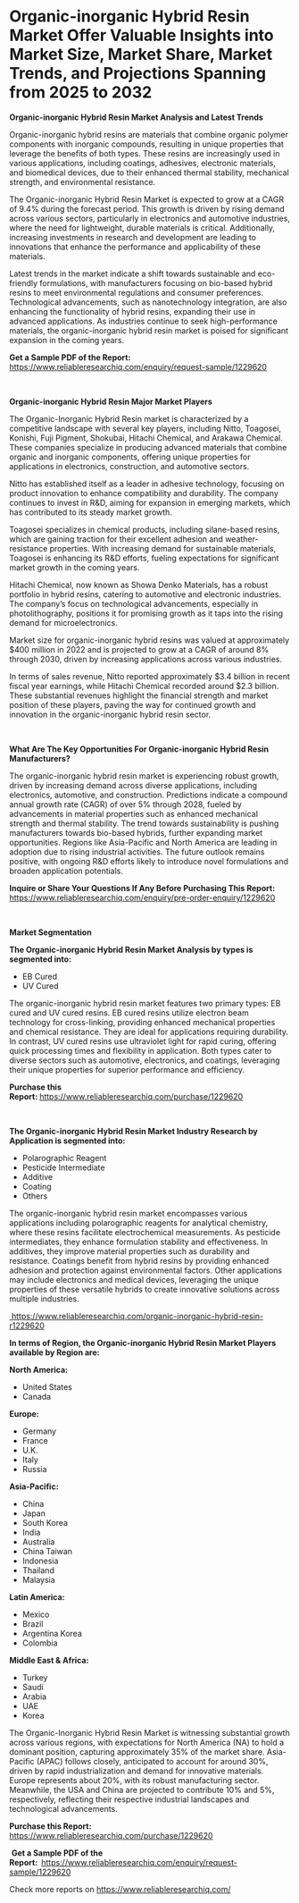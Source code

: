 <p><h1>Organic-inorganic Hybrid Resin Market Offer Valuable Insights into Market Size, Market Share, Market Trends, and Projections Spanning from 2025 to 2032</h1></p><p><strong>Organic-inorganic Hybrid Resin Market Analysis and Latest Trends</strong></p>
<p><p>Organic-inorganic hybrid resins are materials that combine organic polymer components with inorganic compounds, resulting in unique properties that leverage the benefits of both types. These resins are increasingly used in various applications, including coatings, adhesives, electronic materials, and biomedical devices, due to their enhanced thermal stability, mechanical strength, and environmental resistance.</p><p>The Organic-inorganic Hybrid Resin Market is expected to grow at a CAGR of 9.4% during the forecast period. This growth is driven by rising demand across various sectors, particularly in electronics and automotive industries, where the need for lightweight, durable materials is critical. Additionally, increasing investments in research and development are leading to innovations that enhance the performance and applicability of these materials.</p><p>Latest trends in the market indicate a shift towards sustainable and eco-friendly formulations, with manufacturers focusing on bio-based hybrid resins to meet environmental regulations and consumer preferences. Technological advancements, such as nanotechnology integration, are also enhancing the functionality of hybrid resins, expanding their use in advanced applications. As industries continue to seek high-performance materials, the organic-inorganic hybrid resin market is poised for significant expansion in the coming years.</p></p>
<p><strong>Get a Sample PDF of the Report:&nbsp;</strong> <a href="https://www.reliableresearchiq.com/enquiry/request-sample/1229620?utm_campaign=2927&utm_medium=2&utm_source=Github&utm_content=ia&utm_term=03042025&utm_id=organic-inorganic-hybrid-resin">https://www.reliableresearchiq.com/enquiry/request-sample/1229620</a></p>
<p>&nbsp;</p>
<p><strong>Organic-inorganic Hybrid Resin Major Market Players</strong></p>
<p><p>The Organic-Inorganic Hybrid Resin market is characterized by a competitive landscape with several key players, including Nitto, Toagosei, Konishi, Fuji Pigment, Shokubai, Hitachi Chemical, and Arakawa Chemical. These companies specialize in producing advanced materials that combine organic and inorganic components, offering unique properties for applications in electronics, construction, and automotive sectors.</p><p>Nitto has established itself as a leader in adhesive technology, focusing on product innovation to enhance compatibility and durability. The company continues to invest in R&D, aiming for expansion in emerging markets, which has contributed to its steady market growth.</p><p>Toagosei specializes in chemical products, including silane-based resins, which are gaining traction for their excellent adhesion and weather-resistance properties. With increasing demand for sustainable materials, Toagosei is enhancing its R&D efforts, fueling expectations for significant market growth in the coming years.</p><p>Hitachi Chemical, now known as Showa Denko Materials, has a robust portfolio in hybrid resins, catering to automotive and electronic industries. The company’s focus on technological advancements, especially in photolithography, positions it for promising growth as it taps into the rising demand for microelectronics.</p><p>Market size for organic-inorganic hybrid resins was valued at approximately $400 million in 2022 and is projected to grow at a CAGR of around 8% through 2030, driven by increasing applications across various industries.</p><p>In terms of sales revenue, Nitto reported approximately $3.4 billion in recent fiscal year earnings, while Hitachi Chemical recorded around $2.3 billion. These substantial revenues highlight the financial strength and market position of these players, paving the way for continued growth and innovation in the organic-inorganic hybrid resin sector.</p></p>
<p>&nbsp;</p>
<p><strong>What Are The Key Opportunities For Organic-inorganic Hybrid Resin Manufacturers?</strong></p>
<p><p>The organic-inorganic hybrid resin market is experiencing robust growth, driven by increasing demand across diverse applications, including electronics, automotive, and construction. Predictions indicate a compound annual growth rate (CAGR) of over 5% through 2028, fueled by advancements in material properties such as enhanced mechanical strength and thermal stability. The trend towards sustainability is pushing manufacturers towards bio-based hybrids, further expanding market opportunities. Regions like Asia-Pacific and North America are leading in adoption due to rising industrial activities. The future outlook remains positive, with ongoing R&D efforts likely to introduce novel formulations and broaden application potentials.</p></p>
<p><strong>Inquire or Share Your Questions If Any Before Purchasing This Report:</strong> <a href="https://www.reliableresearchiq.com/enquiry/pre-order-enquiry/1229620?utm_campaign=2927&utm_medium=2&utm_source=Github&utm_content=ia&utm_term=03042025&utm_id=organic-inorganic-hybrid-resin">https://www.reliableresearchiq.com/enquiry/pre-order-enquiry/1229620</a></p>
<p>&nbsp;</p>
<p><strong>Market Segmentation</strong></p>
<p><strong>The Organic-inorganic Hybrid Resin Market Analysis by types is segmented into:</strong></p>
<p><ul><li>EB Cured</li><li>UV Cured</li></ul></p>
<p><p>The organic-inorganic hybrid resin market features two primary types: EB cured and UV cured resins. EB cured resins utilize electron beam technology for cross-linking, providing enhanced mechanical properties and chemical resistance. They are ideal for applications requiring durability. In contrast, UV cured resins use ultraviolet light for rapid curing, offering quick processing times and flexibility in application. Both types cater to diverse sectors such as automotive, electronics, and coatings, leveraging their unique properties for superior performance and efficiency.</p></p>
<p><strong>Purchase this Report:&nbsp;</strong><a href="https://www.reliableresearchiq.com/purchase/1229620?utm_campaign=2927&utm_medium=2&utm_source=Github&utm_content=ia&utm_term=03042025&utm_id=organic-inorganic-hybrid-resin">https://www.reliableresearchiq.com/purchase/1229620</a></p>
<p>&nbsp;</p>
<p><strong>The Organic-inorganic Hybrid Resin Market Industry Research by Application is segmented into:</strong></p>
<p><ul><li>Polarographic Reagent</li><li>Pesticide Intermediate</li><li>Additive</li><li>Coating</li><li>Others</li></ul></p>
<p><p>The organic-inorganic hybrid resin market encompasses various applications including polarographic reagents for analytical chemistry, where these resins facilitate electrochemical measurements. As pesticide intermediates, they enhance formulation stability and effectiveness. In additives, they improve material properties such as durability and resistance. Coatings benefit from hybrid resins by providing enhanced adhesion and protection against environmental factors. Other applications may include electronics and medical devices, leveraging the unique properties of these versatile hybrids to create innovative solutions across multiple industries.</p></p>
<p><a href="https://www.reliableresearchiq.com/organic-inorganic-hybrid-resin-r1229620?utm_campaign=2927&utm_medium=2&utm_source=Github&utm_content=ia&utm_term=03042025&utm_id=organic-inorganic-hybrid-resin">&nbsp;https://www.reliableresearchiq.com/organic-inorganic-hybrid-resin-r1229620</a></p>
<p><strong>In terms of Region, the Organic-inorganic Hybrid Resin Market Players available by Region are:</strong></p>
<p>
    <p> <strong> North America: </strong>
        <ul>
            <li>United States</li>
            <li>Canada</li>
        </ul>
        </p> 
    <p> <strong> Europe: </strong>
        <ul>
            <li>Germany</li>
            <li>France</li>
            <li>U.K.</li>
            <li>Italy</li>
            <li>Russia</li>
        </ul>
        </p> 
    <p> <strong> Asia-Pacific: </strong>
        <ul>
            <li>China</li>
            <li>Japan</li>
            <li>South Korea</li>
            <li>India</li>
            <li>Australia</li>
            <li>China Taiwan</li>
            <li>Indonesia</li>
            <li>Thailand</li>
            <li>Malaysia</li>
        </ul>
        </p> 
    <p> <strong> Latin America: </strong>
        <ul>
            <li>Mexico</li>
            <li>Brazil</li>
            <li>Argentina Korea</li>
            <li>Colombia</li>
        </ul>
        </p> 
    <p> <strong> Middle East & Africa: </strong>
        <ul>
            <li>Turkey</li>
            <li>Saudi</li>
            <li>Arabia</li>
            <li>UAE</li>
            <li>Korea</li>
        </ul>
    </p>
    </p>
<p><p>The Organic-Inorganic Hybrid Resin Market is witnessing substantial growth across various regions, with expectations for North America (NA) to hold a dominant position, capturing approximately 35% of the market share. Asia-Pacific (APAC) follows closely, anticipated to account for around 30%, driven by rapid industrialization and demand for innovative materials. Europe represents about 20%, with its robust manufacturing sector. Meanwhile, the USA and China are projected to contribute 10% and 5%, respectively, reflecting their respective industrial landscapes and technological advancements.</p></p>
<p><strong>Purchase this Report: </strong><a href="https://www.reliableresearchiq.com/purchase/1229620?utm_campaign=2927&utm_medium=2&utm_source=Github&utm_content=ia&utm_term=03042025&utm_id=organic-inorganic-hybrid-resin">https://www.reliableresearchiq.com/purchase/1229620</a></p>
<p>&nbsp;<strong>Get a Sample PDF of the Report:&nbsp;&nbsp;</strong><a href="https://www.reliableresearchiq.com/enquiry/request-sample/1229620?utm_campaign=2927&utm_medium=2&utm_source=Github&utm_content=ia&utm_term=03042025&utm_id=organic-inorganic-hybrid-resin">https://www.reliableresearchiq.com/enquiry/request-sample/1229620</a></p>
<p><strong></strong></p>
<p>Check more reports on <a href="https://www.reliableresearchiq.com/?utm_campaign=2927&utm_medium=2&utm_source=Github&utm_content=ia&utm_term=03042025&utm_id=organic-inorganic-hybrid-resin">https://www.reliableresearchiq.com/</a></p>